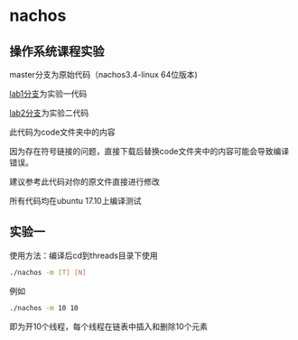 # nachos

## 操作系统课程实验

master分支为原始代码（nachos3.4-linux 64位版本)


[lab1分支](https://github.com/aksudya/nachos/tree/lab1)为实验一代码

[lab2分支](https://github.com/aksudya/nachos/tree/lab2)为实验二代码

此代码为code文件夹中的内容

因为存在符号链接的问题，直接下载后替换code文件夹中的内容可能会导致编译错误。

建议参考此代码对你的原文件直接进行修改

所有代码均在ubuntu 17.10上编译测试

## 实验一

使用方法：编译后cd到threads目录下使用
```bash
./nachos -m [T] [N]
```

例如
```bash
./nachos -m 10 10 
```
即为开10个线程，每个线程在链表中插入和删除10个元素

